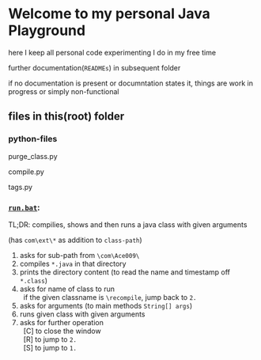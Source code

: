 # Welcome to my personal Java Playground

here I keep all personal code experimenting I do in my free time

further documentation(`READMEs`) in subsequent folder

if no documentation is present or documntation states it, things are work in progress or simply non-functional

## files in this(root) folder

### python-files

purge_class.py

compile.py

tags.py

### [`run.bat`](https://github.com/Zapdos333/Java-Playground/tree/main/run.bat):

TL;DR: compilies, shows and then runs a java class with given arguments

(has `com\ext\*` as addition to `class-path`)

1. asks for sub-path from `\com\Ace009\`
2. compiles `*.java` in that directory
3. prints the directory content (to read the name and timestamp off `*.class`)
4. asks for name of class to run <br/>
&ensp;if the given classname is `\recompile`, jump back to `2.`
5. asks for arguments (to main methods `String[] args`)
6. runs given class with given arguments
7. asks for further operation <br/>
&ensp;[C] to close the window <br/>
&ensp;[R] to jump to `2.` <br/>
&ensp;[S] to jump to `1.` <br/>
